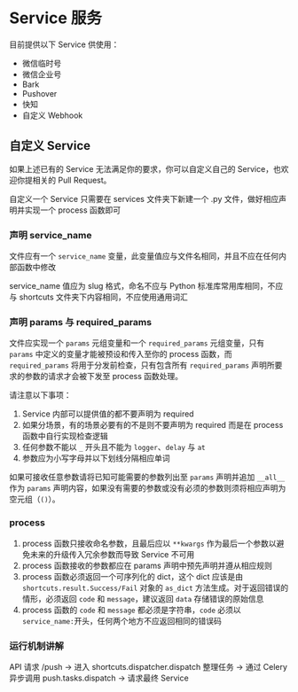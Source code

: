 # Service 服务

目前提供以下 Service 供使用：

+ 微信临时号
+ 微信企业号
+ Bark
+ Pushover
+ 快知
+ 自定义 Webhook

## 自定义 Service

如果上述已有的 Service 无法满足你的要求，你可以自定义自己的 Service，也欢迎你提相关的 Pull Request。

自定义一个 Service 只需要在 services 文件夹下新建一个 .py 文件，做好相应声明并实现一个 process 函数即可

### 声明 service_name

文件应有一个 `service_name` 变量，此变量值应与文件名相同，并且不应在任何内部函数中修改

service_name 值应为 slug 格式，命名不应与 Python 标准库常用库相同，不应与 shortcuts 文件夹下内容相同，不应使用通用词汇

### 声明 params 与 required_params

文件应实现一个 `params` 元组变量和一个 `required_params` 元组变量，只有 `params` 中定义的变量才能被预设和传入至你的 process 函数，而 `required_params` 将用于分发前检查，只有包含所有 `required_params` 声明所要求的参数的请求才会被下发至 process 函数处理。

请注意以下事项：

1. Service 内部可以提供值的都不要声明为 required
2. 如果分场景，有的场景必要有的不是则不要声明为 required 而是在 process 函数中自行实现检查逻辑
3. 任何参数不能以 `_` 开头且不能为 `logger`、`delay` 与 `at`
4. 参数应为小写字母并以下划线分隔相应单词

如果可接收任意参数请将已知可能需要的参数列出至 `params` 声明并追加 `__all__` 作为 `params` 声明内容，如果没有需要的参数或没有必须的参数则须将相应声明为空元组（`()`）。

### process

1. process 函数只接收命名参数，且最后应以 `**kwargs` 作为最后一个参数以避免未来的升级传入冗余参数而导致 Service 不可用
2. process 函数接收的参数都应在 params 声明中预先声明并遵从相应规则
3. process 函数必须返回一个可序列化的 dict，这个 dict 应该是由 `shortcuts.result.Success/Fail` 对象的 `as_dict` 方法生成。对于返回错误的情形，必须返回 `code` 和 `message`，建议返回 `data` 存储错误的原始信息
4. process 函数的 `code` 和 `message` 都必须是字符串，`code` 必须以 `service_name:`开头，任何两个地方不应返回相同的错误码

### 运行机制讲解

API 请求 /push -> 进入 shortcuts.dispatcher.dispatch 整理任务 -> 通过 Celery 异步调用 push.tasks.dispatch -> 请求最终 Service
